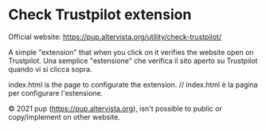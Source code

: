 # Check Trustpilot extension

Official website: https://pup.altervista.org/utility/check-trustpilot/


A simple "extension" that when you click on it verifies the website open on Trustpilot. 
Una semplice "estensione" che verifica il sito aperto su Trustpilot quando vi si clicca sopra.

index.html is the page to configurate the extension.
//
index.html è la pagina per configurare l'estensione.

© 2021 pup (https://pup.altervista.org), isn't possible to public or copy/implement on other website.
